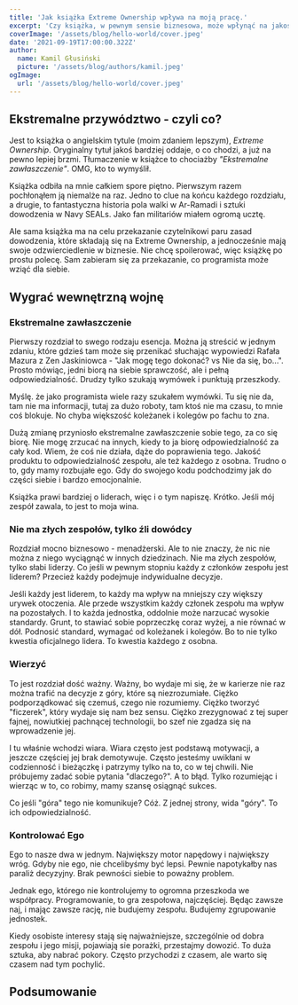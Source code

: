 ```yaml
---
title: 'Jak książka Extreme Ownership wpływa na moją pracę.'
excerpt: 'Czy książka, w pewnym sensie biznesowa, może wpłynąć na jakość kodu? Czy programista może nauczyć się czegoś od najlepszych jednostek armii amerykańskiej? Jak ekstremalne przywództwo wpływa na pracę w zespole? Na te i inne pytania postaram się odpowiedzieć w tym i być może kolejnych wpisach na blogu. Zapraszam!'
coverImage: '/assets/blog/hello-world/cover.jpeg'
date: '2021-09-19T17:00:00.322Z'
author:
  name: Kamil Głusiński
  picture: '/assets/blog/authors/kamil.jpeg'
ogImage:
  url: '/assets/blog/hello-world/cover.jpeg'
---
```


## Ekstremalne przywództwo - czyli co?
Jest to książka o angielskim tytule (moim zdaniem lepszym), *Extreme Ownership*. Oryginalny tytuł jakoś bardziej oddaje, o co chodzi, a już na pewno lepiej brzmi. Tłumaczenie w książce to chociażby *"Ekstremalne zawłaszczenie"*. OMG, kto to wymyślił. 

Książka odbiła na mnie całkiem spore piętno. Pierwszym razem pochłonąłem ją niemalże na raz. Jedno to clue na końcu każdego rozdziału, a drugie, to fantastyczna historia pola walki w Ar-Ramadi i sztuki dowodzenia w Navy SEALs. Jako fan militariów miałem ogromą ucztę. 

Ale sama książka ma na celu przekazanie czytelnikowi paru zasad dowodzenia, które składają się na Extreme Ownership, a jednocześnie mają swoje odzwierciedlenie w biznesie. Nie chcę spoilerować, więc książkę po prostu polecę. Sam zabieram się za przekazanie, co programista może wziąć dla siebie.

## Wygrać wewnętrzną wojnę

### Ekstremalne zawłaszczenie
Pierwszy rozdział to swego rodzaju esencja. Można ją streścić w jednym zdaniu, które gdzieś tam może się przenikać słuchając wypowiedzi Rafała Mazura z Zen Jaskiniowca - "Jak mogę tego dokonać? vs Nie da się, bo...". Prosto mówiąc, jedni biorą na siebie sprawczość, ale i pełną odpowiedzialność. Drudzy tylko szukają wymówek i punktują przeszkody. 

Myślę. że jako programista wiele razy szukałem wymówki. Tu się nie da, tam nie ma informacji, tutaj za dużo roboty, tam ktoś nie ma czasu, to mnie coś blokuje. No chyba większość koleżanek i kolegów po fachu to zna. 

Dużą zmianę przyniosło ekstremalne zawłaszczenie sobie tego, za co się biorę. Nie mogę zrzucać na innych, kiedy to ja biorę odpowiedzialność za cały kod. Wiem, że coś nie działa, dąże do poprawienia tego. Jakość produktu to odpowiedzialność zespołu, ale też każdego z osobna. Trudno o to, gdy mamy rozbujałe ego. Gdy do swojego kodu podchodzimy jak do części siebie i bardzo emocjonalnie. 

Książka prawi bardziej o liderach, więc i o tym napiszę. Krótko. Jeśli mój zespół zawala, to jest to moja wina.

### Nie ma złych zespołów, tylko źli dowódcy
Rozdział mocno biznesowo - menadżerski. Ale to nie znaczy, że nic nie można z niego wyciągnąć w innych dziedzinach. Nie ma złych zespołów, tylko słabi liderzy. Co jeśli w pewnym stopniu każdy z członków zespołu jest liderem? Przecież każdy podejmuje indywidualne decyzje.

Jeśli każdy jest liderem, to każdy ma wpływ na mniejszy czy większy urywek otoczenia. Ale przede wszystkim każdy członek zespołu ma wpływ na pozostałych. I to każda jednostka, oddolnie może narzucać wysokie standardy. Grunt, to stawiać sobie poprzeczkę coraz wyżej, a nie równać w dół. Podnosić standard, wymagać od koleżanek i kolegów. Bo to nie tylko kwestia oficjalnego lidera. To kwestia każdego z osobna. 

### Wierzyć
To jest rozdział dość ważny. Ważny, bo wydaje mi się, że w karierze nie raz można trafić na decyzje z góry, które są niezrozumiałe. Ciężko podporządkować się czemuś, czego nie rozumiemy. Ciężko tworzyć "ficzerek", który wydaje się nam bez sensu. Ciężko zrezygnować z tej super fajnej, nowiutkiej pachnącej technologii, bo szef nie zgadza się na wprowadzenie jej. 

I tu właśnie wchodzi wiara. Wiara często jest podstawą motywacji, a jeszcze częściej jej brak demotywuje. Często jesteśmy uwikłani w codzienność i bieżączkę i patrzymy tylko na to, co w tej chwili. Nie próbujemy zadać sobie pytania "dlaczego?". A to błąd. Tylko rozumiejąc i wierząc w to, co robimy, mamy szansę osiągnąć sukces.

Co jeśli "góra" tego nie komunikuje? Cóż. Z jednej strony, wida "góry". To ich odpowiedzialność. 

### Kontrolować Ego
Ego to nasze dwa w jednym. Największy motor napędowy i największy wróg. Gdyby nie ego, nie chcelibyśmy być lepsi. Pewnie napotykałby nas paraliż decyzyjny. Brak pewności siebie to poważny problem.

Jednak ego, którego nie kontrolujemy to ogromna przeszkoda we współpracy. Programowanie, to gra zespołowa, najczęściej. Będąc zawsze naj, i mając zawsze rację, nie budujemy zespołu. Budujemy zgrupowanie jednostek. 

Kiedy osobiste interesy stają się najważniejsze, szczególnie od dobra zespołu i jego misji, pojawiają sie porażki, przestajmy dowozić. To duża sztuka, aby nabrać pokory. Często przychodzi z czasem, ale warto się czasem nad tym pochylić.

## Podsumowanie